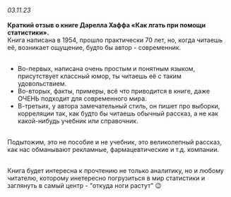 <i>03.11.23</i></br></br>
<b>Краткий отзыв о книге Дарелла Хаффа «Как лгать при помощи статистики».</b></br>
Книга написана в 1954, прошло практически 70 лет, но, когда читаешь её, возникает ощущение, будто бы автор - современник.</br></br>

- Во-первых, написана очень простым и понятным языком, присутствует классный юмор, ты читаешь её с таким удовольствием.</br>
- Во-вторых, факты, примеры, всё что приводится в книге, даже ОЧЕНЬ подходит для современного мира.</br>
- В-третьих, у автора замечательный стиль, он пишет про выборки, корреляции так, как будто бы читаешь обычный рассказ, а не как какой-нибудь учебник или справочник.</br></br>
  
Подытожим, это не пособие и не учебник, это великолепный рассказ, как нас обманывают рекламные, фармацевтические и т.д. компании.</br></br>

Книга будет интересна к прочтению не только аналитику, но и любому читателю, которому инетересно погрузиться в мир статистики и заглянуть в самый центр - "откуда ноги растут" 😉
